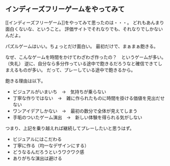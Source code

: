 ## インディーズフリーゲームをやってみて

[[インディーズフリーゲーム]]をやってみて思ったのは・・・。
どれもあんまり面白くないな、ということ。
評価サイトでそれなりでも、それなりでしかないんだよ。

パズルゲームはいい。ちょっとだけ面白い。
最初だけで、まぁまぁ飽きる。

なぜ、こんなゲームを時間をかけてわざわざ作ったの？　というゲームが多い。（失礼）
逆に、自分なら多分作っている途中で飽きるだろうなと確信できてしまえるものが多い。
だって、プレーしている途中で飽きるから。

飽きる理由は以下。
- ビジュアルがいまいち　→　気持ちが乗らない
- 丁寧な作りではない　→　雑に作られたものに時間を掛ける価値を見出だせない
- ワンアイデアしかない　→　最初の数分で全体が見えてしまう
- 手垢のついたゲーム演出　→　新しい体験を得られる気がしない

つまり、上記を乗り越えれば継続してプレーしたいと思うはず。
 - ビジュアルにはこだわる
- 丁寧に作る（均一なデザインにする）
- どうなるんだろうというワクワク感
- ありがちな演出は避ける

